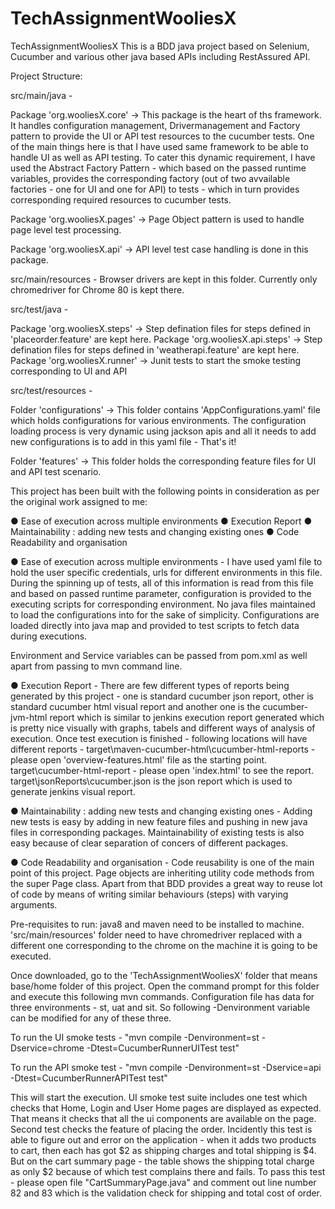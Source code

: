 # TechAssignmentWooliesX
TechAssignmentWooliesX
This is a BDD java project based on Selenium, Cucumber and various other java based APIs including RestAssured API.

Project Structure:

src/main/java -

Package 'org.wooliesX.core' -> This package is the heart of ths framework. It handles configuration management, Drivermanagement and Factory pattern to provide the UI or API test resources to the cucumber tests. One of the main things here is that I have used same framework to be able to handle UI as well as API testing. To cater this dynamic requirement, I have used the Abstract Factory Pattern - which based on the passed runtime variables, provides the corresponding factory (out of two avvailable factories - one for UI and one for API) to tests - which in turn provides corresponding required resources to cucumber tests.

Package 'org.wooliesX.pages' -> Page Object pattern is used to handle page level test processing. 

Package 'org.wooliesX.api' -> API level test case handling is done in this package.

src/main/resources - Browser drivers are kept in this folder. Currently only chromedriver for Chrome 80 is kept there.

src/test/java -

Package 'org.wooliesX.steps' -> Step defination files for steps defined in 'placeorder.feature' are kept here.
Package 'org.wooliesX.api.steps' -> Step defination files for steps defined in 'weatherapi.feature' are kept here.
Package 'org.wooliesX.runner' -> Junit tests to start the smoke testing corresponding to UI and API

src/test/resources -

Folder 'configurations' -> This folder contains 'AppConfigurations.yaml' file which holds configurations for various environments. The configuration loading process is very dynamic using jackson apis and all it needs to add new configurations is to add in this yaml file - That's it!

Folder 'features' -> This folder holds the corresponding feature files for UI and API test scenario.

This project has been built with the following points in consideration as per the original work assigned to me:

● Ease of execution across multiple environments ● Execution Report ● Maintainability : adding new tests and changing existing ones ● Code Readability and organisation

● Ease of execution across multiple environments - I have used yaml file to hold the user specific credentials, urls for different environments in this file. During the spinning up of tests, all of this information is read from this file and based on passed runtime parameter, configuration is provided to the executing scripts for corresponding environment. No java files maintained to load the configurations into for the sake of simplicity. Configurations are loaded directly into java map and provided to test scripts to fetch data during executions.

Environment and Service variables can be passed from pom.xml as well apart from passing to mvn command line.

● Execution Report - There are few different types of reports being generated by this project - one is standard cucumber json report, other is standard cucumber html visual report and another one is the cucumber-jvm-html report which is similar to jenkins execution report generated which is pretty nice visually with graphs, tabels and different ways of analysis of execution. Once test execution is finished - following locations will have different reports - target\maven-cucumber-html\cucumber-html-reports - please open 'overview-features.html' file as the starting point. target\cucumber-html-report - please open 'index.html' to see the report. target\jsonReports\cucumber.json is the json report which is used to generate jenkins visual report.

● Maintainability : adding new tests and changing existing ones - Adding new tests is easy by adding in new feature files and pushing in new java files in corresponding packages. Maintainability of existing tests is also easy because of clear separation of concers of different packages.

● Code Readability and organisation - Code reusability is one of the main point of this project. Page objects are inheriting utility code methods from the super Page class. Apart from that BDD provides a great way to reuse lot of code by means of writing similar behaviours (steps) with varying arguments.

Pre-requisites to run: java8 and maven need to be installed to machine. 'src/main/resources' folder need to have chromedriver replaced with a different one corresponding to the chrome on the machine it is going to be executed.

Once downloaded, go to the 'TechAssignmentWooliesX' folder that means base/home folder of this project. Open the command prompt for this folder and execute this following mvn commands. Configuration file has data for three environments - st, uat and sit. So following -Denvironment variable can be modified for any of these three.

To run the UI smoke tests - "mvn compile -Denvironment=st -Dservice=chrome -Dtest=CucumberRunnerUITest test"

To run the API smoke test - "mvn compile -Denvironment=st -Dservice=api -Dtest=CucumberRunnerAPITest test"

This will start the execution. UI smoke test suite includes one test which checks that Home, Login and User Home pages are displayed as expected. That means it checks that all the ui components are available on the page. Second test checks the feature of placing the order. Incidently this test is able to figure out and error on the application - when it adds two products to cart, then each has got $2 as shipping charges and total shipping is $4. But on the cart summary page - the table shows the shipping total charge as only $2 because of which test complains there and fails. To pass this test - please open file "CartSummaryPage.java" and comment out line number 82 and 83 which is the validation check for shipping and total cost of order.
